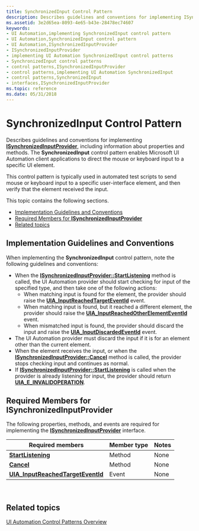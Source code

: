 ```yaml
---
title: SynchronizedInput Control Pattern
description: Describes guidelines and conventions for implementing ISynchronizedInputProvider, including information about properties and methods.
ms.assetid: 3e2d65ea-8093-4e65-b43e-28478ec74607
keywords:
- UI Automation,implementing SynchronizedInput control pattern
- UI Automation,SynchronizedInput control pattern
- UI Automation,ISynchronizedInputProvider
- ISynchronizedInputProvider
- implementing UI Automation SynchronizedInput control patterns
- SynchronizedInput control patterns
- control patterns,ISynchronizedInputProvider
- control patterns,implementing UI Automation SynchronizedInput
- control patterns,SynchronizedInput
- interfaces,ISynchronizedInputProvider
ms.topic: reference
ms.date: 05/31/2018
---
```


# SynchronizedInput Control Pattern

Describes guidelines and conventions for implementing [**ISynchronizedInputProvider**](/windows/desktop/api/UIAutomationCore/nn-uiautomationcore-isynchronizedinputprovider), including information about properties and methods. The **SynchronizedInput** control pattern enables Microsoft UI Automation client applications to direct the mouse or keyboard input to a specific UI element.

This control pattern is typically used in automated test scripts to send mouse or keyboard input to a specific user-interface element, and then verify that the element received the input.

This topic contains the following sections.

-   [Implementation Guidelines and Conventions](#implementation-guidelines-and-conventions)
-   [Required Members for **ISynchronizedInputProvider**](#required-members-for-isynchronizedinputprovider)
-   [Related topics](#related-topics)

## Implementation Guidelines and Conventions

When implementing the **SynchronizedInput** control pattern, note the following guidelines and conventions:

-   When the [**ISynchronizedInputProvider::StartListening**](/windows/desktop/api/UIAutomationCore/nf-uiautomationcore-isynchronizedinputprovider-startlistening) method is called, the UI Automation provider should start checking for input of the specified type, and then take one of the following actions:
    -   When matching input is found for the element, the provider should raise the [**UIA\_InputReachedTargetEventId**](uiauto-event-ids.md) event.
    -   When matching input is found, but it reached a different element, the provider should raise the [**UIA\_InputReachedOtherElementEventId**](uiauto-event-ids.md) event.
    -   When mismatched input is found, the provider should discard the input and raise the [**UIA\_InputDiscardedEventId**](uiauto-event-ids.md) event.
-   The UI Automation provider must discard the input if it is for an element other than the current element.
-   When the element receives the input, or when the [**ISynchronizedInputProvider::Cancel**](/windows/desktop/api/UIAutomationCore/nf-uiautomationcore-isynchronizedinputprovider-cancel) method is called, the provider stops checking input and continues as normal.
-   If [**ISynchronizedInputProvider::StartListening**](/windows/desktop/api/UIAutomationCore/nf-uiautomationcore-isynchronizedinputprovider-startlistening) is called when the provider is already listening for input, the provider should return [**UIA\_E\_INVALIDOPERATION**](uiauto-error-codes.md).

## Required Members for **ISynchronizedInputProvider**

The following properties, methods, and events are required for implementing the [**ISynchronizedInputProvider**](/windows/desktop/api/UIAutomationCore/nn-uiautomationcore-isynchronizedinputprovider) interface.



| Required members                                                                         | Member type | Notes |
|------------------------------------------------------------------------------------------|-------------|-------|
| [**StartListening**](/windows/desktop/api/UIAutomationCore/nf-uiautomationcore-isynchronizedinputprovider-startlistening)               | Method      | None  |
| [**Cancel**](/windows/desktop/api/UIAutomationCore/nf-uiautomationcore-isynchronizedinputprovider-cancel)                               | Method      | None  |
| [**UIA\_InputReachedTargetEventId**](uiauto-event-ids.md) | Event       | None  |



 

## Related topics

<dl> <dt>

[UI Automation Control Patterns Overview](uiauto-controlpatternsoverview.md)
</dt> </dl>

 

 




